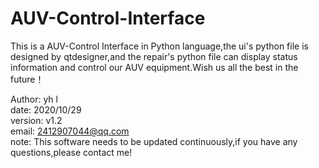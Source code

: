 # AUV-Control-Interface
This is a AUV-Control Interface in Python language,the ui's python file is designed by qtdesigner,and the repair's python file can display status information and control our AUV equipment.Wish us all the best in the future！

Author:	yh l  
date:	2020/10/29  
version:	v1.2   
email:	2412907044@qq.com  
note:	This software needs to be updated continuously,if you have any questions,please contact me!
